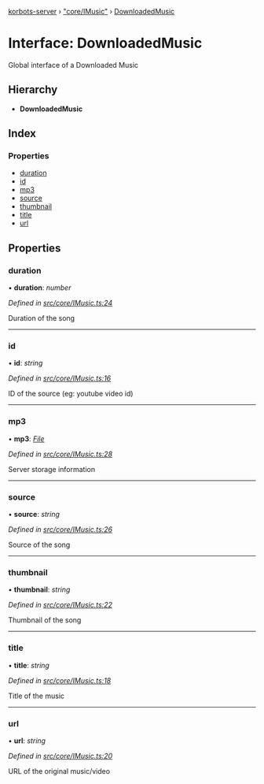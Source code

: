 [korbots-server](../README.md) › ["core/IMusic"](../modules/_core_imusic_.md) › [DownloadedMusic](_core_imusic_.downloadedmusic.md)

# Interface: DownloadedMusic

Global interface of a Downloaded Music

## Hierarchy

* **DownloadedMusic**

## Index

### Properties

* [duration](_core_imusic_.downloadedmusic.md#duration)
* [id](_core_imusic_.downloadedmusic.md#id)
* [mp3](_core_imusic_.downloadedmusic.md#mp3)
* [source](_core_imusic_.downloadedmusic.md#source)
* [thumbnail](_core_imusic_.downloadedmusic.md#thumbnail)
* [title](_core_imusic_.downloadedmusic.md#title)
* [url](_core_imusic_.downloadedmusic.md#url)

## Properties

###  duration

• **duration**: *number*

*Defined in [src/core/IMusic.ts:24](https://github.com/Xisabla/Korbots/blob/7261d8b/server/src/core/IMusic.ts#L24)*

Duration of the song

___

###  id

• **id**: *string*

*Defined in [src/core/IMusic.ts:16](https://github.com/Xisabla/Korbots/blob/7261d8b/server/src/core/IMusic.ts#L16)*

ID of the source (eg: youtube video id)

___

###  mp3

• **mp3**: *[File](_core_imusic_.file.md)*

*Defined in [src/core/IMusic.ts:28](https://github.com/Xisabla/Korbots/blob/7261d8b/server/src/core/IMusic.ts#L28)*

Server storage information

___

###  source

• **source**: *string*

*Defined in [src/core/IMusic.ts:26](https://github.com/Xisabla/Korbots/blob/7261d8b/server/src/core/IMusic.ts#L26)*

Source of the song

___

###  thumbnail

• **thumbnail**: *string*

*Defined in [src/core/IMusic.ts:22](https://github.com/Xisabla/Korbots/blob/7261d8b/server/src/core/IMusic.ts#L22)*

Thumbnail of the song

___

###  title

• **title**: *string*

*Defined in [src/core/IMusic.ts:18](https://github.com/Xisabla/Korbots/blob/7261d8b/server/src/core/IMusic.ts#L18)*

Title of the music

___

###  url

• **url**: *string*

*Defined in [src/core/IMusic.ts:20](https://github.com/Xisabla/Korbots/blob/7261d8b/server/src/core/IMusic.ts#L20)*

URL of the original music/video
